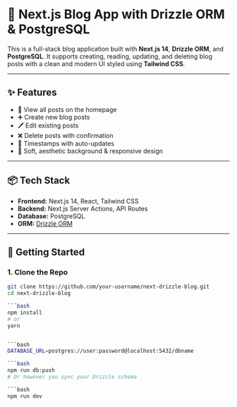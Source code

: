# 📝 Next.js Blog App with Drizzle ORM & PostgreSQL

This is a full-stack blog application built with **Next.js 14**, **Drizzle ORM**, and **PostgreSQL**. It supports creating, reading, updating, and deleting blog posts with a clean and modern UI styled using **Tailwind CSS**.

---

## ✨ Features

- 📄 View all posts on the homepage
- ➕ Create new blog posts
- 🖊️ Edit existing posts
- ❌ Delete posts with confirmation
- 📅 Timestamps with auto-updates
- 🌈 Soft, aesthetic background & responsive design

---

## 📦 Tech Stack

- **Frontend:** Next.js 14, React, Tailwind CSS
- **Backend:** Next.js Server Actions, API Routes
- **Database:** PostgreSQL
- **ORM:** [Drizzle ORM](https://orm.drizzle.team/)

---

## 🚀 Getting Started

### 1. Clone the Repo

```bash
git clone https://github.com/your-username/next-drizzle-blog.git
cd next-drizzle-blog

```bash
npm install
# or
yarn


```bash
DATABASE_URL=postgres://user:password@localhost:5432/dbname

```bash
npm run db:push
# Or however you sync your Drizzle schema

```bash
npm run dev


